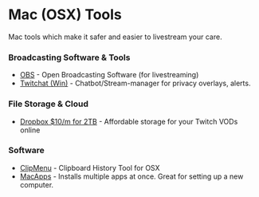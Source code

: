 # Mac (OSX) Tools 
Mac tools which make it safer and easier to livestream your care.


### Broadcasting Software & Tools
* [OBS](https://obsproject.com/download) - Open Broadcasting Software (for livestreaming)
* [Twitchat (Win)](https://twitchat.fr/) - Chatbot/Stream-manager for privacy overlays, alerts.

### File Storage & Cloud

* [Dropbox $10/m for 2TB](https://www.dropbox.com/register) - Affordable storage for your Twitch VODs online

### Software
* [ClipMenu](https://www.clipmenu.com/) - Clipboard History Tool for OSX
* [MacApps](https://macapps.link/en/) - Installs multiple apps at once. Great for setting up a new computer.